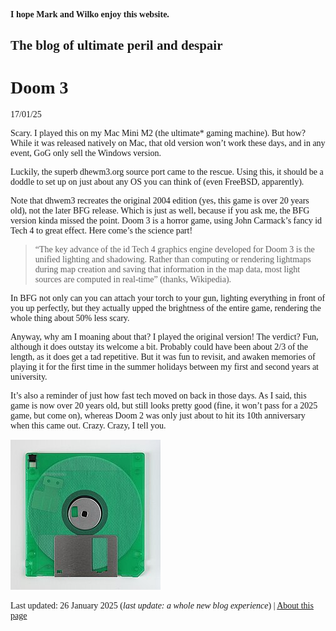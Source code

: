 <style> body { font-family: times-new-roman; } </style>

#### I hope Mark and Wilko enjoy this website.

## The blog of ultimate peril and despair

# Doom 3

17/01/25

Scary. I played this on my Mac Mini M2 (the ultimate* gaming machine). But how? While it was released natively on Mac, that old version won’t work these days, and in any event, GoG only sell the Windows version.

Luckily, the superb dhewm3.org source port came to the rescue. Using this, it should be a doddle to set up on just about any OS you can think of (even FreeBSD, apparently).

Note that dhwem3 recreates the original 2004 edition (yes, this game is over 20 years old), not the later BFG release. Which is just as well, because if you ask me, the BFG version kinda missed the point. Doom 3 is a horror game, using John Carmack’s fancy id Tech 4 to great effect. Here come’s the science part! 

> “The key advance of the id Tech 4 graphics engine developed for Doom 3 is the unified lighting and shadowing. Rather than computing or rendering lightmaps during map creation and saving that information in the map data, most light sources are computed in real-time” (thanks, Wikipedia).

In BFG not only can you can attach your torch to your gun, lighting everything in front of you up perfectly, but they actually upped the brightness of the entire game, rendering the whole thing about 50% less scary.  

Anyway, why am I moaning about that? I played the original version! The verdict? Fun, although it does outstay its welcome a bit. Probably could have been about 2/3 of the length, as it does get a tad repetitive. But it was fun to revisit, and awaken memories of playing it for the first time in the summer holidays between my first and second years at university. 

It’s also a reminder of just how fast tech moved on back in those days. As I said, this game is now over 20 years old, but still looks pretty good (fine, it won’t pass for a 2025 game, but come on), whereas Doom 2 was only just about to hit its 10th anniversary when this came out. Crazy. Crazy, I tell you.

![A floppy](pc.jpeg "A picture of a floppy disk that I thought would look nice at the bottom of my home page.")

Last updated: 26 January 2025 (_last update: a whole new blog experience_) | [About this page](about.md) 
